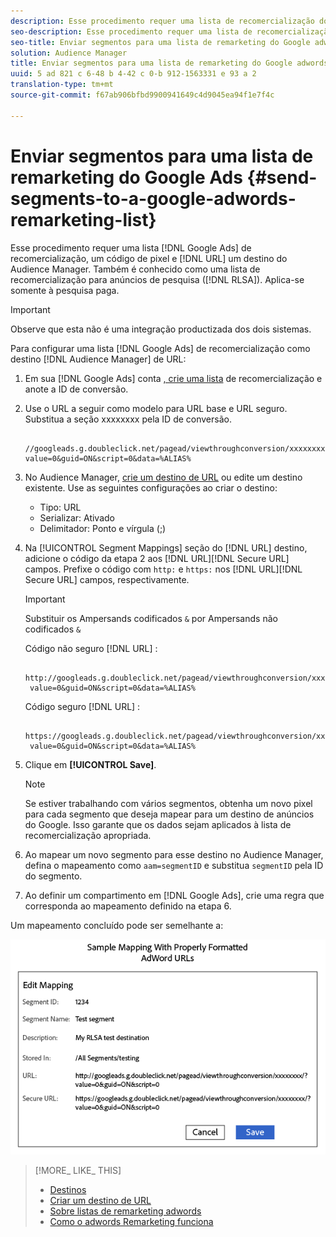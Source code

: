 ```yaml
---
description: Esse procedimento requer uma lista de recomercialização do adwords, um código de pixel e um destino de URL do Audience Manager. Também é conhecido como uma lista de recomercialização para a integração de anúncios de pesquisa (RLSA). Aplica-se somente à pesquisa paga.
seo-description: Esse procedimento requer uma lista de recomercialização do adwords, um código de pixel e um destino de URL do Audience Manager. Também é conhecido como uma lista de recomercialização para a integração de anúncios de pesquisa (RLSA). Aplica-se somente à pesquisa paga.
seo-title: Enviar segmentos para uma lista de remarketing do Google adwords
solution: Audience Manager
title: Enviar segmentos para uma lista de remarketing do Google adwords
uuid: 5 ad 821 c 6-48 b 4-42 c 0-b 912-1563331 e 93 a 2
translation-type: tm+mt
source-git-commit: f67ab906bfbd9900941649c4d9045ea94f1e7f4c

---
```



# Enviar segmentos para uma lista de remarketing do Google Ads {#send-segments-to-a-google-adwords-remarketing-list}

Esse procedimento requer uma lista [!DNL Google Ads] de recomercialização, um código de pixel e [!DNL URL] um destino do Audience Manager. Também é conhecido como uma lista de recomercialização para anúncios de pesquisa ([!DNL RLSA]). Aplica-se somente à pesquisa paga.

>[!IMPORTANT]
>Observe que esta não é uma integração productizada dos dois sistemas.

Para configurar uma lista [!DNL Google Ads] de recomercialização como destino [!DNL Audience Manager] de URL:

1. Em sua [!DNL Google Ads] conta [, crie uma lista](https://support.google.com/adwords/answer/2454064?hl=en) de recomercialização e anote a ID de conversão.
1. Use o URL a seguir como modelo para URL base e URL seguro. Substitua a seção xxxxxxxx pela ID de conversão.

   ```
    //googleads.g.doubleclick.net/pagead/viewthroughconversion/xxxxxxxx/?value=0&guid=ON&script=0&data=%ALIAS%
   ```

1. No Audience Manager, [crie um destino de URL](../../features/destinations/create-url-destination.md) ou edite um destino existente. Use as seguintes configurações ao criar o destino:
   * Tipo: URL
   * Serializar: Ativado
   * Delimitador: Ponto e vírgula (;)

1. Na [!UICONTROL Segment Mappings] seção do [!DNL URL] destino, adicione o código da etapa 2 aos [!DNL URL][!DNL Secure URL] campos. Prefixe o código com `http:` e `https:` nos [!DNL URL][!DNL Secure URL] campos, respectivamente.

   >[!IMPORTANT]
   >
   >Substituir os Ampersands codificados `&` por Ampersands não codificados `&`

   Código não seguro [!DNL URL] :

   ```
    http://googleads.g.doubleclick.net/pagead/viewthroughconversion/xxxxxxxx/?
    value=0&guid=ON&script=0&data=%ALIAS%
   ```

   Código seguro [!DNL URL] :

   ```
    https://googleads.g.doubleclick.net/pagead/viewthroughconversion/xxxxxxxx/?
    value=0&guid=ON&script=0&data=%ALIAS%
   ```

1. Clique em **[!UICONTROL Save]**.

   >[!NOTE]
   >
   >Se estiver trabalhando com vários segmentos, obtenha um novo pixel para cada segmento que deseja mapear para um destino de anúncios do Google. Isso garante que os dados sejam aplicados à lista de recomercialização apropriada.

1. Ao mapear um novo segmento para esse destino no Audience Manager, defina o mapeamento como `aam=segmentID` e substitua `segmentID` pela ID do segmento.
1. Ao definir um compartimento em [!DNL Google Ads], crie uma regra que corresponda ao mapeamento definido na etapa 6.

Um mapeamento concluído pode ser semelhante a:

![](../assets/rlsa_mapping.png)

>[!MORE_ LIKE_ THIS]
>
>* [Destinos](../../features/destinations/destinations.md)
>* [Criar um destino de URL](../../features/destinations/create-url-destination.md)
>* [Sobre listas de remarketing adwords](https://support.google.com/adwords/answer/2472738)
>* [Como o adwords Remarketing funciona](https://support.google.com/adwords/answer/2454000)

